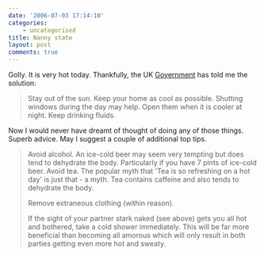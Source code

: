 ```yaml
---
date: '2006-07-03 17:14:10'
categories:
    - uncategorised
title: Nanny state
layout: post
comments: true
---
```

Golly. It is very hot today. Thankfully, the UK
[Government](http://www.met-office.gov.uk/weather/europe/uk/heat_health.html)
has told me the solution:

> Stay out of the sun. Keep your home as cool as possible. Shutting
> windows during the day may help. Open them when it is cooler at night.
> Keep drinking fluids.

Now I would never have dreamt of thought of doing any of those things.
Superb advice. May I suggest a couple of additional top tips.
> Avoid alcohol. An ice-cold beer may seem very tempting but does tend
> to dehydrate the body. Particularly if you have 7 pints of ice-cold
> beer.
> Avoid tea. The popular myth that 'Tea is so refreshing on a hot day'
> is just that - a myth. Tea contains caffeine and also tends to
> dehydrate the body.
>
> Remove extraneous clothing (within reason).
>
> If the sight of your partner stark naked (see above) gets you all hot
> and bothered, take a cold shower immediately. This will be far more
> beneficial than becoming all amorous which will only result in both
> parties getting even more hot and sweaty.
